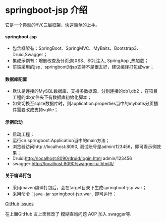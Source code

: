 # springboot-jsp 介绍 #

<pre>它是一个典型的MVC三层框架，快速简单的上手。</pre>

#### springboot-jsp

+ 包含框架有：SpringBoot、SpringMVC、MyBaits、Bootstrap3、Druid,Swagger；
+ 集成示例有：增删改查及分页;防XSS、SQL注入, SpringAop ,热加载；
+ 前端采用的jsp、springboot对jsp支持不是很友好，建议编译打包成war；

#### 数据库配置
+ 默认是连接的MySQL数据库，支持多数据源，分别连接的db1,db2 ，在项目工程的db文件夹下有数据库初始化脚本；
+ 如果切换至sqlite数据库时，则application.properties当中的mybatis分页插件需要改成支持sqlite；

#### 示例启动

+ 启动工程；
+ 运行cn.springboot.Application当中的main方法；
+ 浏览器访问http://localhost:8090, 测试账号是admin/123456，即可看示例效果；
+ Druid:<http://localhost:8090/druid/login.html>  admin/123456
+ swagger:<http://localhost:8090/swagger-ui.html#/> 

#### 关于编译打包
+ 采用maven编译打包后，会在target目录下生成springboot-jsp.war；
+ 采用命令：java -jar springboot-jsp.war , 即可运行；

[GitHub](https://github.com/wangxinforme) [issues](https://github.com/wangxinforme/springboot-jsp/issues)

在上面GitHub 友上面修改了 模糊查询问题 AOP 加入 swagger等.